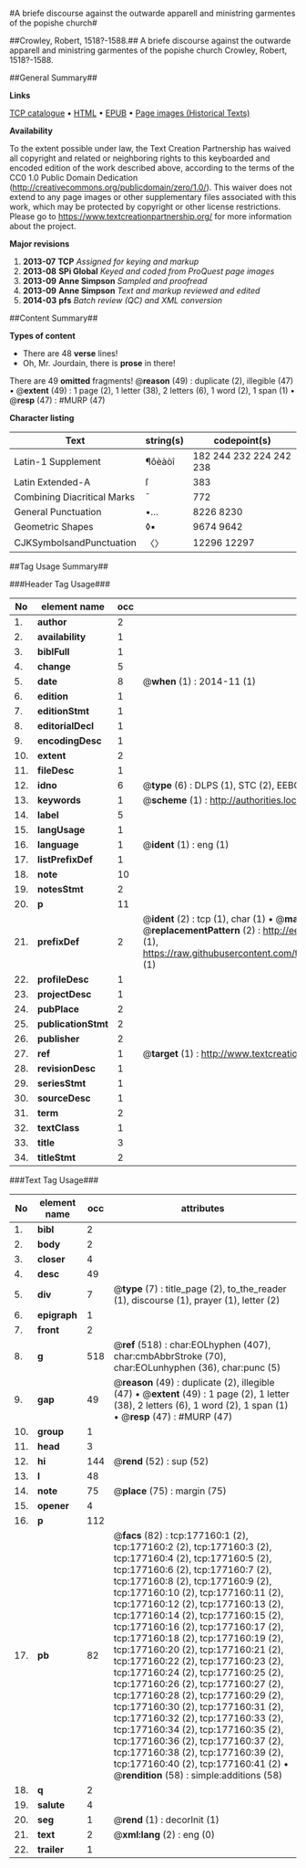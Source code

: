 #A briefe discourse against the outwarde apparell and ministring garmentes of the popishe church#

##Crowley, Robert, 1518?-1588.##
A briefe discourse against the outwarde apparell and ministring garmentes of the popishe church
Crowley, Robert, 1518?-1588.

##General Summary##

**Links**

[TCP catalogue](http://www.ota.ox.ac.uk/tcp/)  • 
[HTML](http://tei.it.ox.ac.uk/tcp/Texts-HTML/free/B12/B12285.html)  • 
[EPUB](http://tei.it.ox.ac.uk/tcp/Texts-EPUB/free/B12/B12285.epub) • 
[Page images (Historical Texts)](https://historicaltexts.jisc.ac.uk/eebo-99844763e)

**Availability**

To the extent possible under law, the Text Creation Partnership has waived all copyright and related or neighboring rights to this keyboarded and encoded edition of the work described above, according to the terms of the CC0 1.0 Public Domain Dedication (http://creativecommons.org/publicdomain/zero/1.0/). This waiver does not extend to any page images or other supplementary files associated with this work, which may be protected by copyright or other license restrictions. Please go to https://www.textcreationpartnership.org/ for more information about the project.

**Major revisions**

1. __2013-07__ __TCP__ *Assigned for keying and markup*
1. __2013-08__ __SPi Global__ *Keyed and coded from ProQuest page images*
1. __2013-09__ __Anne Simpson__ *Sampled and proofread*
1. __2013-09__ __Anne Simpson__ *Text and markup reviewed and edited*
1. __2014-03__ __pfs__ *Batch review (QC) and XML conversion*

##Content Summary##

**Types of content**

  * There are 48 **verse** lines!
  * Oh, Mr. Jourdain, there is **prose** in there!

There are 49 **omitted** fragments! 
 @__reason__ (49) : duplicate (2), illegible (47)  •  @__extent__ (49) : 1 page (2), 1 letter (38), 2 letters (6), 1 word (2), 1 span (1)  •  @__resp__ (47) : #MURP (47)

**Character listing**


|Text|string(s)|codepoint(s)|
|---|---|---|
|Latin-1 Supplement|¶ôèàòî|182 244 232 224 242 238|
|Latin Extended-A|ſ|383|
|Combining             Diacritical Marks|̄|772|
|General Punctuation|•…|8226 8230|
|Geometric Shapes|◊▪|9674 9642|
|CJKSymbolsandPunctuation|〈〉|12296 12297|

##Tag Usage Summary##

###Header Tag Usage###

|No|element name|occ|attributes|
|---|---|---|---|
|1.|__author__|2||
|2.|__availability__|1||
|3.|__biblFull__|1||
|4.|__change__|5||
|5.|__date__|8| @__when__ (1) : 2014-11 (1)|
|6.|__edition__|1||
|7.|__editionStmt__|1||
|8.|__editorialDecl__|1||
|9.|__encodingDesc__|1||
|10.|__extent__|2||
|11.|__fileDesc__|1||
|12.|__idno__|6| @__type__ (6) : DLPS (1), STC (2), EEBO-CITATION (1), PROQUEST (1), VID (1)|
|13.|__keywords__|1| @__scheme__ (1) : http://authorities.loc.gov/ (1)|
|14.|__label__|5||
|15.|__langUsage__|1||
|16.|__language__|1| @__ident__ (1) : eng (1)|
|17.|__listPrefixDef__|1||
|18.|__note__|10||
|19.|__notesStmt__|2||
|20.|__p__|11||
|21.|__prefixDef__|2| @__ident__ (2) : tcp (1), char (1)  •  @__matchPattern__ (2) : ([0-9\-]+):([0-9IVX]+) (1), (.+) (1)  •  @__replacementPattern__ (2) : http://eebo.chadwyck.com/downloadtiff?vid=$1&page=$2 (1), https://raw.githubusercontent.com/textcreationpartnership/Texts/master/tcpchars.xml#$1 (1)|
|22.|__profileDesc__|1||
|23.|__projectDesc__|1||
|24.|__pubPlace__|2||
|25.|__publicationStmt__|2||
|26.|__publisher__|2||
|27.|__ref__|1| @__target__ (1) : http://www.textcreationpartnership.org/docs/. (1)|
|28.|__revisionDesc__|1||
|29.|__seriesStmt__|1||
|30.|__sourceDesc__|1||
|31.|__term__|2||
|32.|__textClass__|1||
|33.|__title__|3||
|34.|__titleStmt__|2||


###Text Tag Usage###

|No|element name|occ|attributes|
|---|---|---|---|
|1.|__bibl__|2||
|2.|__body__|2||
|3.|__closer__|4||
|4.|__desc__|49||
|5.|__div__|7| @__type__ (7) : title_page (2), to_the_reader (1), discourse (1), prayer (1), letter (2)|
|6.|__epigraph__|1||
|7.|__front__|2||
|8.|__g__|518| @__ref__ (518) : char:EOLhyphen (407), char:cmbAbbrStroke (70), char:EOLunhyphen (36), char:punc (5)|
|9.|__gap__|49| @__reason__ (49) : duplicate (2), illegible (47)  •  @__extent__ (49) : 1 page (2), 1 letter (38), 2 letters (6), 1 word (2), 1 span (1)  •  @__resp__ (47) : #MURP (47)|
|10.|__group__|1||
|11.|__head__|3||
|12.|__hi__|144| @__rend__ (52) : sup (52)|
|13.|__l__|48||
|14.|__note__|75| @__place__ (75) : margin (75)|
|15.|__opener__|4||
|16.|__p__|112||
|17.|__pb__|82| @__facs__ (82) : tcp:177160:1 (2), tcp:177160:2 (2), tcp:177160:3 (2), tcp:177160:4 (2), tcp:177160:5 (2), tcp:177160:6 (2), tcp:177160:7 (2), tcp:177160:8 (2), tcp:177160:9 (2), tcp:177160:10 (2), tcp:177160:11 (2), tcp:177160:12 (2), tcp:177160:13 (2), tcp:177160:14 (2), tcp:177160:15 (2), tcp:177160:16 (2), tcp:177160:17 (2), tcp:177160:18 (2), tcp:177160:19 (2), tcp:177160:20 (2), tcp:177160:21 (2), tcp:177160:22 (2), tcp:177160:23 (2), tcp:177160:24 (2), tcp:177160:25 (2), tcp:177160:26 (2), tcp:177160:27 (2), tcp:177160:28 (2), tcp:177160:29 (2), tcp:177160:30 (2), tcp:177160:31 (2), tcp:177160:32 (2), tcp:177160:33 (2), tcp:177160:34 (2), tcp:177160:35 (2), tcp:177160:36 (2), tcp:177160:37 (2), tcp:177160:38 (2), tcp:177160:39 (2), tcp:177160:40 (2), tcp:177160:41 (2)  •  @__rendition__ (58) : simple:additions (58)|
|18.|__q__|2||
|19.|__salute__|4||
|20.|__seg__|1| @__rend__ (1) : decorInit (1)|
|21.|__text__|2| @__xml:lang__ (2) : eng (0)|
|22.|__trailer__|1||
